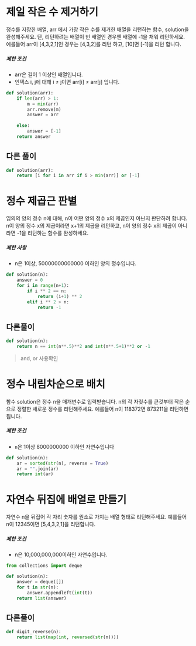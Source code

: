 # 제일 작은 수 제거하기

정수를 저장한 배열, arr 에서 가장 작은 수를 제거한 배열을 리턴하는 함수, solution을 완성해주세요. 단, 리턴하려는 배열이 빈 배열인 경우엔 배열에 -1을 채워 리턴하세요. 예를들어 arr이 [4,3,2,1]인 경우는 [4,3,2]를 리턴 하고, [10]면 [-1]을 리턴 합니다.

##### 제한 조건

- arr은 길이 1 이상인 배열입니다.
- 인덱스 i, j에 대해 i ≠ j이면 arr[i] ≠ arr[j] 입니다.

```python
def solution(arr):
    if len(arr) > 1:
        m = min(arr)
        arr.remove(m)
        answer = arr
        
    else: 
        answer = [-1]
    return answer
```

## 다른 풀이

```python
def solution(arr):
	return [i for i in arr if i > min(arr)] or [-1]
```



#  정수 제곱근 판별

임의의 양의 정수 n에 대해, n이 어떤 양의 정수 x의 제곱인지 아닌지 판단하려 합니다.
n이 양의 정수 x의 제곱이라면 x+1의 제곱을 리턴하고, n이 양의 정수 x의 제곱이 아니라면 -1을 리턴하는 함수를 완성하세요.

##### 제한 사항

- n은 1이상, 50000000000000 이하인 양의 정수입니다.

```python
def solution(n):
    answer = 0
    for i in range(n+1):
        if i ** 2 == n:
            return (i+1) ** 2
        elif i ** 2 > n:
            return -1
```

## 다른풀이

```python
def solution(n):
    return n == int(n**.5)**2 and int(n**.5+1)**2 or -1
```

> and, or 사용확인



# 정수 내림차순으로 배치

함수 solution은 정수 n을 매개변수로 입력받습니다. n의 각 자릿수를 큰것부터 작은 순으로 정렬한 새로운 정수를 리턴해주세요. 예를들어 n이 118372면 873211을 리턴하면 됩니다.

##### 제한 조건

- `n`은 1이상 8000000000 이하인 자연수입니다

```python
def solution(n):
    ar = sorted(str(n), reverse = True)
    ar = "".join(ar)
    return int(ar)
```



# 자연수 뒤집에 배열로 만들기

자연수 n을 뒤집어 각 자리 숫자를 원소로 가지는 배열 형태로 리턴해주세요. 예를들어 n이 12345이면 [5,4,3,2,1]을 리턴합니다.

##### 제한 조건

- n은 10,000,000,000이하인 자연수입니다.

```python
from collections import deque

def solution(n):
    answer = deque([])
    for t in str(n):
        answer.appendleft(int(t))
    return list(answer)
```

## 다른풀이

```python
def digit_reverse(n):
    return list(map(int, reversed(str(n))))
```

